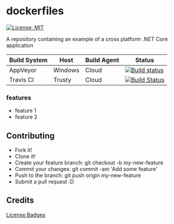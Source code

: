 # dockerfiles
[![License: MIT](https://img.shields.io/badge/License-MIT-yellow.svg)](https://opensource.org/licenses/MIT)

A repository containing an example of a cross platform .NET Core application

Build System                   | Host    | Build Agent  | Status
-------------------------------|---------|--------------|-------------------------
AppVeyor                       | Windows |     Cloud    | [![Build status](https://ci.appveyor.com/api/projects/status/o1htrkmkr9mffd4l/branch/master?svg=true)](https://ci.appveyor.com/project/jsacapdev/dockerfiles/branch/master)
Travis CI                      | Trusty  |     Cloud    | [![Build Status](https://travis-ci.org/Capgemini/dockerfiles.svg?branch=master)](https://travis-ci.org/Capgemini/dockerfiles)

### features

* feature 1
* feature 2

## Contributing

* Fork it!
* Clone it!
* Create your feature branch: git checkout -b my-new-feature
* Commit your changes: git commit -am 'Add some feature'
* Push to the branch: git push origin my-new-feature
* Submit a pull request :D

## Credits

[License Badges](https://gist.github.com/lukas-h/2a5d00690736b4c3a7ba)

